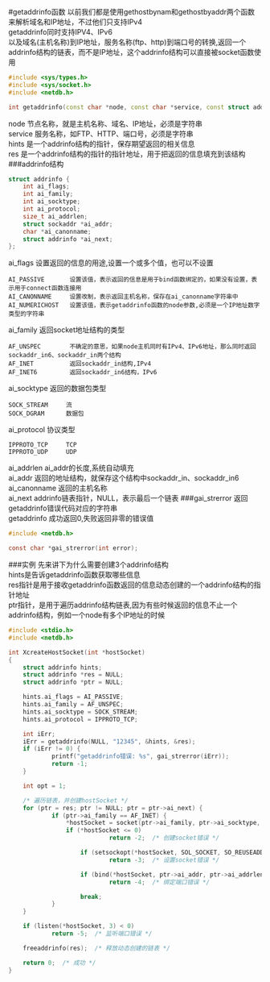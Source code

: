 #getaddrinfo函数
以前我们都是使用gethostbynam和gethostbyaddr两个函数来解析域名和IP地址，不过他们只支持IPv4        
getaddrinfo同时支持IPV4、IPv6      
以及域名(主机名称)到IP地址，服务名称(ftp、http)到端口号的转换,返回一个addrinfo结构的链表，而不是IP地址，这个addrinfo结构可以直接被socket函数使用              

```cpp
#include <sys/types.h>
#include <sys/socket.h>
#include <netdb.h>

int getaddrinfo(const char *node, const char *service, const struct addrinfo *hints, struct addrinfo **res);
```
node 节点名称，就是主机名称、域名、IP地址，必须是字符串          
service 服务名称，如FTP、HTTP、端口号，必须是字符串          
hints 是一个addrinfo结构的指针，保存期望返回的相关信息                
res 是一个addrinfo结构的指针的指针地址，用于把返回的信息填充到该结构            
###addrinfo结构
```cpp
struct addrinfo {
	int ai_flags;
	int ai_family;
	int ai_socktype;
	int ai_protocol;
	size_t ai_addrlen;
	struct sockaddr *ai_addr;
	char *ai_canonname;
	struct addrinfo *ai_next;
};
```
ai_flags 设置返回的信息的用途,设置一个或多个值，也可以不设置
```text
AI_PASSIVE       设置该值，表示返回的信息是用于bind函数绑定的，如果没有设置，表示用于connect函数连接用
AI_CANONNAME     设置改制，表示返回主机名称，保存在ai_canonname字符串中 
AI_NUMERICHOST   设置该值，表示getaddrinfo函数的node参数,必须是一个IP地址数字类型的字符串 
```
ai_family 返回socket地址结构的类型
```text
AF_UNSPEC        不确定的意思，如果node主机同时有IPv4、IPv6地址，那么同时返回sockaddr_in6、sockaddr_in两个结构
AF_INET          返回sockaddr_in结构,IPv4
AF_INET6         返回sockaddr_in6结构，IPv6
```
ai_socktype 返回的数据包类型
```text
SOCK_STREAM     流
SOCK_DGRAM      数据包
```
ai_protocol 协议类型
```text
IPPROTO_TCP     TCP
IPPROTO_UDP     UDP
```
ai_addrlen ai_addr的长度,系统自动填充               
ai_addr 返回的地址结构，就保存这个结构中sockaddr_in、sockaddr_in6             
ai_canonname 返回的主机名称            
ai_next addrinfo链表指针，NULL，表示最后一个链表
###gai_strerror
返回getaddrinfo错误代码对应的字符串                   
getaddrinfo 成功返回0,失败返回非零的错误值
```c
#include <netdb.h>

const char *gai_strerror(int error);
```
###实例
先来讲下为什么需要创建3个addrinfo结构               
hints是告诉getaddrinfo函数获取哪些信息            
res指针是用于接收getaddrinfo函数返回的信息动态创建的一个addrinfo结构的指针地址             
ptr指针，是用于遍历addrinfo结构链表,因为有些时候返回的信息不止一个addrinfo结构，例如一个node有多个IP地址的时候                    
```c
#include <stdio.h>
#include <netdb.h>

int XcreateHostSocket(int *hostSocket)
{
	struct addrinfo hints;
	struct addrinfo *res = NULL;
	struct addrinfo *ptr = NULL;

	hints.ai_flags = AI_PASSIVE;
	hints.ai_family = AF_UNSPEC;
	hints.ai_socktype = SOCK_STREAM;
	hints.ai_protocol = IPPROTO_TCP;

	int iErr;
	iErr = getaddrinfo(NULL, "12345", &hints, &res);
	if (iErr != 0) {
			printf("getaddrinfo错误: %s", gai_strerror(iErr));
			return -1;
	}

	int opt = 1;

	/* 遍历链表，并创建hostSocket */
	for (ptr = res; ptr != NULL; ptr = ptr->ai_next) {
			if (ptr->ai_family == AF_INET) {
				*hostSocket = socket(ptr->ai_family, ptr->ai_socktype, ptr->ai_protocol);
				if (*hostSocket <= 0)
							return -2;  /* 创建socket错误 */

					if (setsockopt(*hostSocket, SOL_SOCKET, SO_REUSEADDR, (char *)&opt, sizeof(opt)) < 0)
							return -3;  /* 设置socket错误 */

					if (bind(*hostSocket, ptr->ai_addr, ptr->ai_addrlen) < 0)
							return -4;  /* 绑定端口错误 */

					break;
			}
	}

	if (listen(*hostSocket, 3) < 0)
			return -5;  /* 监听端口错误 */

	freeaddrinfo(res);  /* 释放动态创建的链表 */

	return 0;  /* 成功 */
}
```
